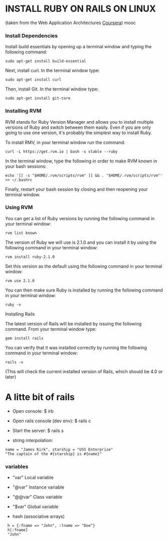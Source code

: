 INSTALL RUBY ON RAILS ON LINUX 
==============================

(taken from the Web Application Architectures [Coursera](https://www.coursera.org/course/webapplications)) mooc

### Install Dependencies

Install build essentials by opening up a terminal window and typing the following command:

```
sudo apt-get install build-essential
```

Next, install curl. In the terminal window type:

```
sudo apt-get install curl
```

Then, install Git. In the terminal window type:

```
sudo apt-get install git-core
```


### Installing RVM

RVM stands for Ruby Version Manager and allows you to install multiple versions of Ruby and switch between them easily. Even if you are only going to use one version, it's probably the simplest way to install Ruby.


To install RMV, in your terminal window run the command:

```
curl -L https://get.rvm.io | bash -s stable --ruby
```

In the terminal window, type the following in order to make RVM known in your bash sessions:

```
echo '[[ -s "$HOME/.rvm/scripts/rvm" ]] && . "$HOME/.rvm/scripts/rvm"' >> ~/.bashrc
```

Finally, restart your bash session by closing and then reopening your terminal window.



### Using RVM

You can get a list of Ruby versions by running the following command in your terminal window:

```
rvm list known
```

The version of Ruby we will use is 2.1.0 and you can install it by using the following command in your terminal window:

```
rvm install ruby-2.1.0
```

Set this version as the default using the following command in your terminal window:

```
rvm use 2.1.0
```

You can then make sure Ruby is installed by running the following command in your terminal window:

```
ruby -v
```


Installing Rails

The latest version of Rails will be installed by issuing the following command.  From your terminal window type:

```
gem install rails
```


You can verify that it was installed correctly by running the following command in your terminal window:

```
rails -v
```

(This will check the current installed version of Rails, which should be 4.0 or later)


A litte bit of rails
======================

* Open console: $ irb
* Open rails console (dev env): $ rails c
* Start the server: $ rails s

* string interpolation:

```
name = "James Kirk", starship = "USS Enterprise"
"The captain of the #{starship} is #{name}"
```

### variables

* "var" 	Local variable
* "@var" 	Instance variable
* "@@var" 	Class variable
* "$var" 	Global variable

* hash (associative arrays)

```
 h = {:fname => "John", :lname => "Doe"}
 h[:fname]
 "John"
 ```


